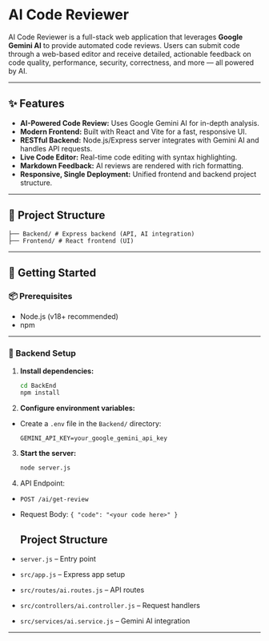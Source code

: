 # AI Code Reviewer

AI Code Reviewer is a full-stack web application that leverages **Google Gemini AI** to provide automated code reviews. Users can submit code through a web-based editor and receive detailed, actionable feedback on code quality, performance, security, correctness, and more — all powered by AI.

---

## ✨ Features

- **AI-Powered Code Review:** Uses Google Gemini AI for in-depth analysis.
- **Modern Frontend:** Built with React and Vite for a fast, responsive UI.
- **RESTful Backend:** Node.js/Express server integrates with Gemini AI and handles API requests.
- **Live Code Editor:** Real-time code editing with syntax highlighting.
- **Markdown Feedback:** AI reviews are rendered with rich formatting.
- **Responsive, Single Deployment:** Unified frontend and backend project structure.

---

## 📁 Project Structure

```
├── Backend/ # Express backend (API, AI integration)
├── Frontend/ # React frontend (UI)
```


---

## 🚀 Getting Started

### 📦 Prerequisites

- Node.js (v18+ recommended)
- npm

---

### 📌 Backend Setup

1. **Install dependencies:**
    ```sh
   cd BackEnd
   npm install
   ```
2. **Configure environment variables:**
- Create a `.env` file in the `Backend/` directory:
     ```
     GEMINI_API_KEY=your_google_gemini_api_key
     ```

3. **Start the server:**
   ```sh
   node server.js
   ```
4. API Endpoint:

- `POST /ai/get-review`
- Request Body: `{ "code": "<your code here>" }`

  ## Project Structure

- `server.js` – Entry point
- `src/app.js` – Express app setup
- `src/routes/ai.routes.js` – API routes
- `src/controllers/ai.controller.js` – Request handlers
- `src/services/ai.service.js` – Gemini AI integration
---
